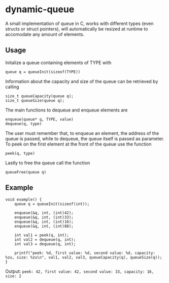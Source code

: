 # dynamic-queue

A small implementation of queue in C, works with different types (even structs or struct pointers), will automatically be resized
at runtime to accomodate any amount of elements. 

## Usage 

Initalize a queue containing elements of TYPE with 
```
queue q = queueInit(sizeof(TYPE))
```
Information about the capacity and size of the queue can be retrieved by calling
```
size_t queueCapacity(queue q);
size_t queueSize(queue q);
```
The main functions to dequeue and enqueue elements are
```
enqueue(queue* q, TYPE, value)
dequeue(q, type)
```
The user must remember that, to enqueue an element, the address of the queue is passed, while to dequeue, the queue itself is passed as parameter.
To peek on the first element at the front of the queue use the function 
```
peek(q, type)
```
Lastly to free the queue call the function
```
queueFree(queue q)
```

## Example

```
void example() {
	queue q = queueInit(sizeof(int));

	enqueue(&q, int, (int)42);
	enqueue(&q, int, (int)33);
	enqueue(&q, int, (int)16);
	enqueue(&q, int, (int)88);

	int val1 = peek(q, int);
	int val2 = dequeue(q, int);
	int val3 = dequeue(q, int);

	printf("peek: %d, first value: %d, second value: %d, capacity: %zu, size: %zu\n", val1, val2, val3, queueCapacity(q), queueSize(q));
}
```

Output: `peek: 42, first value: 42, second value: 33, capacity: 16, size: 2`
